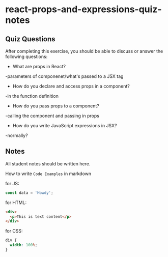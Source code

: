 # react-props-and-expressions-quiz-notes

## Quiz Questions

After completing this exercise, you should be able to discuss or answer the following questions:

- What are props in React?

-parameters of componenet/what's passed to a JSX tag

- How do you declare and access props in a component?

-in the function definition

- How do you pass props to a component?

-calling the component and passing in props

- How do you write JavaScript expressions in JSX?

-normally?

## Notes

All student notes should be written here.

How to write `Code Examples` in markdown

for JS:

```javascript
const data = 'Howdy';
```

for HTML:

```html
<div>
  <p>This is text content</p>
</div>
```

for CSS:

```css
div {
  width: 100%;
}
```
